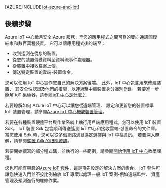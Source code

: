 <properties
 pageTitle="Azure 方案的網際網路的項目 |Microsoft Azure"
 description="IoT 上 Azure 包括範例解決方案架構，以及如何將其與 Azure IoT 中心與裝置 Sdk 預先設定的解決方案的概觀"
 services="iot-hub"
 documentationCenter=""
 authors="dominicbetts"
 manager="timlt"
 editor=""/>

<tags
 ms.service="iot-hub"
 ms.devlang="na"
 ms.topic="get-started-article"
 ms.tgt_pltfrm="na"
 ms.workload="na"
 ms.date="10/05/2016"
 ms.author="dobett"/>

[AZURE.INCLUDE [iot-azure-and-iot](../../includes/iot-azure-and-iot.md)]

## <a name="next-steps"></a>後續步驟

Azure IoT 中心啟用安全 Azure 服務，而您的應用程式之間可靠的雙向通訊回復結束和數百萬種裝置。 它可以讓應用程式後的端至︰

- 收到遙測在從您的裝置。
- 從您的裝置傳送資料至資料流事件處理器。
- 從裝置中接收檔案上傳。
- 傳送特定裝置的雲端-裝置命令。

您可以使用 IoT 中心實作您自己的解決方案後端。 此外，IoT 中心包含用來佈建裝置、 其安全性認證及他們的權限，以連線至中樞裝置身分識別登錄。 若要進一步瞭解 IoT 集線器，請參閱[IoT 中心是什麼？][lnk-iot-hub].

若要瞭解如何 Azure IoT 中心可以讓您從遠端管理、 設定和更新您的裝置標準 IoT 裝置管理，請參閱[Azure IoT 中心概觀裝置管理][lnk-device-management]。

若要在各種裝置硬體平台與作業系統上執行用戶端應用程式，您可以使用 IoT 裝置 Sdk。 IoT 裝置 Sdk 包含順利傳送遙測 IoT 中心和接收雲端-裝置命令的文件庫。 當您使用 Sdk 時，您可以從多個網路通訊協定選擇與 IoT 中樞通訊。 若要深入瞭解，請參閱[裝置 Sdk 的相關資訊][lnk-device-sdks]。

若要開始撰寫的部分程式碼，並執行的一些範例，請參閱[開始使用 IoT 中心][lnk-getstarted]教學課程。

您也可能有興趣的[Azure IoT 套件][lnk-iot-suite]，這是預先設定的解決方案的集合。 IoT 套件可讓您快速入門並不按比例縮放 IoT 專案以處理一般 IoT 案例-例如遠端監控、 資產管理及預測進行的維修作業。

[lnk-getstarted]: iot-hub-csharp-csharp-getstarted.md
[lnk-device-sdks]: https://github.com/Azure/azure-iot-sdks/blob/master/readme.md
[lnk-iot-hub]: iot-hub-what-is-iot-hub.md
[lnk-iot-suite]: https://azure.microsoft.com/documentation/suites/iot-suite/
[lnk-iotdev]: https://azure.microsoft.com/develop/iot/
[lnk-device-management]: iot-hub-device-management-overview.md